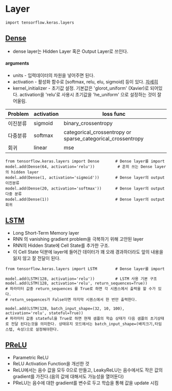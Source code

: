 # Layer
```
import tensorflow.keras.layers
```
## [Dense](https://keras.io/layers/core/#dense)
- dense layer는 Hidden Layer 혹은 Output Layer로 쓰인다.
#### arguments
- units - 입력데이터의 차원을 넣어주면 된다.
- activation - 활성화 함수로 [softmax, relu, elu, sigmoid] 등이 있다. [자세히](https://keras.io/activations/)
- kernel_initializer - 초기값 설정. 기본값은 'glorot_uniform' (Xavier)로 되어있다.  activation을 'relu'로 사용시 초기값을  'he_uniform' 으로 설정하는 것이 잘 어울림.

|Problem| activation |  loss func|
|--                 |--         |--|
|이진분류| sigmoid | binary_crossentropy |
|다중분류|softmax|categorical_crossentropy or sparse_categorical_crossentropy|
|회귀| linear | mse|


```{python}
from tensorflow.keras.layers import Dense  		# Dense layer를 import
model.add(Dense(64, activation='relu'))          # 흔히 쓰는 Dense layer의 hidden layer
model.add(Dense(1, activation='sigmoid'))       # Dense layer의 output 이진분류
model.add(Dense(20, activation='softmax'))      # Dense layer의 output 다중 분류 
model.add(Dense(1))                             # Dense layer의 output 회귀
```

## [LSTM](https://keras.io/layers/recurrent/#lstm)
- Long Short-Term Memory layer
- RNN 의 vanishing gradient problem을 극복하기 위해 고안된 layer
- RNN의 Hidden State에 Cell State를 추가한 구조.
- 이 Cell State 덕분에 layer에 들어간 데이터가 꽤 오래 경과하더라도 앞의 내용을 잃지 않고 잘 전달이 된다.



```{python}
from tensorflow.keras.layers import LSTM        # Dense layer를 import

model.add(LSTM(128, activation='relu'))         # LSTM 사용 기본 구조
model.add(LSTM(128, activation='relu', return_sequences=True))         
# 파라미터 값중 return_sequences 를 True로 하면 각 시퀀스에서 출력을 할 수가 있다.
# return_sequences가 False이면 마지막 시퀀스에서 한 번만 출력한다.

model.add(LSTM(128, batch_input_shape=(32, 10, 100), activation='relu', stateful=True))  
# 파라미터 값중 stateful을 True로 하면 현재 샘플의 학습 상태가 다음 샘플의 초기상태로 전달 된다는것을 의미한다. 상태유지 모드에서는 batch_input_shape=(배치크기,타임 스텝, 속성)으로 설정해야한다.
```

## [PReLU](https://www.tensorflow.org/api_docs/python/tf/keras/layers/PReLU)
- Parametric ReLU
- ReLU Activation Function을 개선한 것
- ReLU에서는 음수 값을 모두 0으로 만들고, LeakyReLU는 음수에서도 작은 값의 gradient를 가진다.(음의 값에 대해서도 가능성을 열어둔다)
- PReLU는 음수에 대한 gradient를 변수로 두고 학습을 통해 값을 update 시킴
